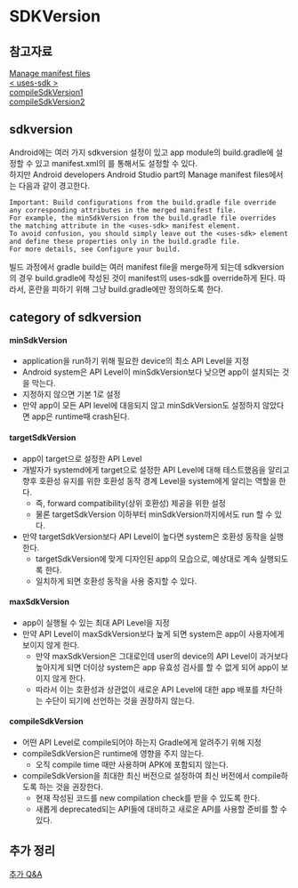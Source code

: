 # SDKVersion
## 참고자료
[Manage manifest files](https://developer.android.com/studio/build/manage-manifests#merge-manifests)<br>
[< uses-sdk >](https://developer.android.com/guide/topics/manifest/uses-sdk-element)<br>
[compileSdkVersion1](https://medium.com/androiddevelopers/picking-your-compilesdkversion-minsdkversion-targetsdkversion-a098a0341ebd)<br>
[compileSdkVersion2](https://proandroiddev.com/compilesdkversion-and-targetsdkversion-what-is-the-difference-b4227c663ba8)<br>
## sdkversion
Android에는 여러 가지 sdkversion 설정이 있고 app module의 build.gradle에 설정할 수 있고 manifest.xml의 <uses-sdk>를 통해서도 설정할 수 있다.<br>
하지만 Android developers Android Studio part의 Manage manifest files에서는 다음과 같이 경고한다.
```
Important: Build configurations from the build.gradle file override any corresponding attributes in the merged manifest file.
For example, the minSdkVersion from the build.gradle file overrides the matching attribute in the <uses-sdk> manifest element. 
To avoid confusion, you should simply leave out the <uses-sdk> element and define these properties only in the build.gradle file. 
For more details, see Configure your build.
```  
빌드 과정에서 gradle build는 여러 manifest file을 merge하게 되는데 sdkversion의 경우 build.gradle에 작성된 것이 manifest의 uses-sdk를 override하게 된다.
따라서, 혼란을 피하기 위해 그냥 build.gradle에만 정의하도록 한다.

## category of sdkversion
#### minSdkVersion
- application을 run하기 위해 필요한 device의 최소 API Level을 지정
- Android system은 API Level이 minSdkVersion보다 낮으면 app이 설치되는 것을 막는다.
- 지정하지 않으면 기본 1로 설정
- 만약 app이 모든 API level에 대응되지 않고 minSdkVersion도 설정하지 않았다면 app은 runtime때 crash된다.
  
#### targetSdkVersion
- app이 target으로 설정한 API Level
- 개발자가 systemd에게 target으로 설정한 API Level에 대해 테스트했음을 알리고 향후 호환성 유지를 위한 호환성 동작 경계 Level을 system에게 알리는 역할을 한다.
  - 즉, forward compatibility(상위 호환성) 제공을 위한 설정
  - 물론 targetSdkVersion 이하부터 minSdkVersion까지에서도 run 할 수 있다.
- 만약 targetSdkVersion보다 API Level이 높다면 system은 호환성 동작을 실행한다.
  - targetSdkVersion에 맞게 디자인된 app의 모습으로, 예상대로 계속 실행되도록 한다.
  - 일치하게 되면 호환성 동작을 사용 중지할 수 있다.

#### maxSdkVersion
- app이 실행될 수 있는 최대 API Level을 지정
- 만약 API Level이 maxSdkVersion보다 높게 되면 system은 app이 사용자에게 보이지 않게 한다.
  - 만약 maxSdkVersion은 그대로인데 user의 device의 API Level이 과거보다 높아지게 되면 더이상 system은 app 유효성 검사를 할 수 없게 되어 app이 보이지 않게 한다.
  - 따라서 이는 호환성과 상관없이 새로운 API Level에 대한 app 배포를 차단하는 수단이 되기에 선언하는 것을 권장하지 않는다.
  
#### compileSdkVersion
- 어떤 API Level로 compile되어야 하는지 Gradle에게 알려주기 위해 지정
- compileSdkVersion은 runtime에 영향을 주지 않는다.
  - 오직 compile time 때만 사용하며 APK에 포함되지 않는다.
- compileSdkVersion을 최대한 최신 버전으로 설정하여 최신 버전에서 compile하도록 하는 것을 권장한다.
  - 현재 작성된 코드를 new compilation check를 받을 수 있도록 한다.
  - 새롭게 deprecated되는 API들에 대비하고 새로운 API를 사용할 준비를 할 수 있다.
  
## 추가 정리
[추가 Q&A](https://github.com/justbydev/Android/issues/2)
  
  
  
  
  
  
  
  
  
